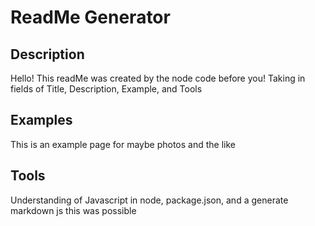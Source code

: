 # ReadMe Generator

  ## Description 
  Hello! This readMe was created by the node code before you! Taking in fields of Title, Description, Example, and Tools

  ## Examples 
  This is an example page for maybe photos and the like

  ## Tools
  Understanding of Javascript in node, package.json, and a generate markdown js this was possible

 

